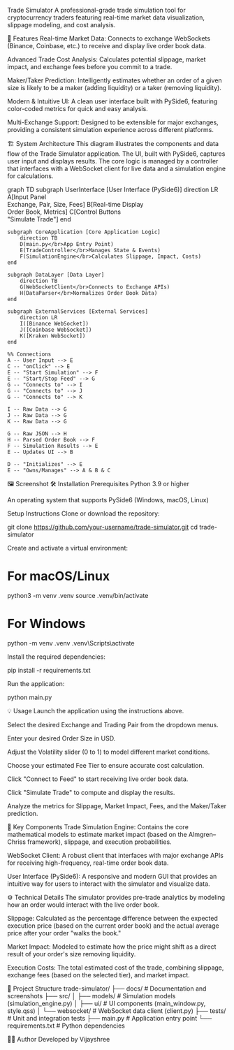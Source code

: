 Trade Simulator
A professional-grade trade simulation tool for cryptocurrency traders featuring real-time market data visualization, slippage modeling, and cost analysis.

🚀 Features
Real-time Market Data: Connects to exchange WebSockets (Binance, Coinbase, etc.) to receive and display live order book data.

Advanced Trade Cost Analysis: Calculates potential slippage, market impact, and exchange fees before you commit to a trade.

Maker/Taker Prediction: Intelligently estimates whether an order of a given size is likely to be a maker (adding liquidity) or a taker (removing liquidity).

Modern & Intuitive UI: A clean user interface built with PySide6, featuring color-coded metrics for quick and easy analysis.

Multi-Exchange Support: Designed to be extensible for major exchanges, providing a consistent simulation experience across different platforms.

🏗️ System Architecture
This diagram illustrates the components and data flow of the Trade Simulator application. The UI, built with PySide6, captures user input and displays results. The core logic is managed by a controller that interfaces with a WebSocket client for live data and a simulation engine for calculations.

graph TD
    subgraph UserInterface [User Interface (PySide6)]
        direction LR
        A[Input Panel</br>Exchange, Pair, Size, Fees]
        B[Real-time Display</br>Order Book, Metrics]
        C[Control Buttons</br>"Simulate Trade"]
    end

    subgraph CoreApplication [Core Application Logic]
        direction TB
        D(main.py</br>App Entry Point)
        E(TradeController</br>Manages State & Events)
        F(SimulationEngine</br>Calculates Slippage, Impact, Costs)
    end

    subgraph DataLayer [Data Layer]
        direction TB
        G(WebSocketClient</br>Connects to Exchange APIs)
        H(DataParser</br>Normalizes Order Book Data)
    end

    subgraph ExternalServices [External Services]
        direction LR
        I([Binance WebSocket])
        J([Coinbase WebSocket])
        K([Kraken WebSocket])
    end

    %% Connections
    A -- User Input --> E
    C -- "onClick" --> E
    E -- "Start Simulation" --> F
    E -- "Start/Stop Feed" --> G
    G -- "Connects to" --> I
    G -- "Connects to" --> J
    G -- "Connects to" --> K

    I -- Raw Data --> G
    J -- Raw Data --> G
    K -- Raw Data --> G

    G -- Raw JSON --> H
    H -- Parsed Order Book --> F
    F -- Simulation Results --> E
    E -- Updates UI --> B

    D -- "Initializes" --> E
    E -- "Owns/Manages" --> A & B & C

🖼️ Screenshot
🛠 Installation
Prerequisites
Python 3.9 or higher

An operating system that supports PySide6 (Windows, macOS, Linux)

Setup Instructions
Clone or download the repository:

git clone https://github.com/your-username/trade-simulator.git
cd trade-simulator

Create and activate a virtual environment:

# For macOS/Linux
python3 -m venv .venv
source .venv/bin/activate

# For Windows
python -m venv .venv
.venv\Scripts\activate

Install the required dependencies:

pip install -r requirements.txt

Run the application:

python main.py

💡 Usage
Launch the application using the instructions above.

Select the desired Exchange and Trading Pair from the dropdown menus.

Enter your desired Order Size in USD.

Adjust the Volatility slider (0 to 1) to model different market conditions.

Choose your estimated Fee Tier to ensure accurate cost calculation.

Click "Connect to Feed" to start receiving live order book data.

Click "Simulate Trade" to compute and display the results.

Analyze the metrics for Slippage, Market Impact, Fees, and the Maker/Taker prediction.

🧠 Key Components
Trade Simulation Engine: Contains the core mathematical models to estimate market impact (based on the Almgren–Chriss framework), slippage, and execution probabilities.

WebSocket Client: A robust client that interfaces with major exchange APIs for receiving high-frequency, real-time order book data.

User Interface (PySide6): A responsive and modern GUI that provides an intuitive way for users to interact with the simulator and visualize data.

⚙️ Technical Details
The simulator provides pre-trade analytics by modeling how an order would interact with the live order book.

Slippage: Calculated as the percentage difference between the expected execution price (based on the current order book) and the actual average price after your order "walks the book."

Market Impact: Modeled to estimate how the price might shift as a direct result of your order's size removing liquidity.

Execution Costs: The total estimated cost of the trade, combining slippage, exchange fees (based on the selected tier), and market impact.

📁 Project Structure
trade-simulator/
├── docs/                # Documentation and screenshots
├── src/
│   ├── models/          # Simulation models (simulation_engine.py)
│   ├── ui/              # UI components (main_window.py, style.qss)
│   └── websocket/       # WebSocket data client (client.py)
├── tests/               # Unit and integration tests
├── main.py              # Application entry point
└── requirements.txt     # Python dependencies

👩‍💻 Author
Developed by Vijayshree
